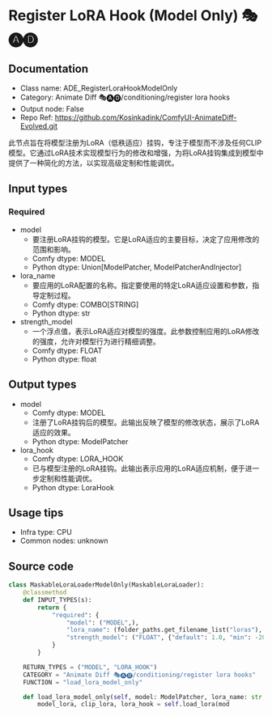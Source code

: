 # Register LoRA Hook (Model Only) 🎭🅐🅓
## Documentation
- Class name: ADE_RegisterLoraHookModelOnly
- Category: Animate Diff 🎭🅐🅓/conditioning/register lora hooks
- Output node: False
- Repo Ref: https://github.com/Kosinkadink/ComfyUI-AnimateDiff-Evolved.git

此节点旨在将模型注册为LoRA（低秩适应）挂钩，专注于模型而不涉及任何CLIP模型。它通过LoRA技术实现模型行为的修改和增强，为将LoRA挂钩集成到模型中提供了一种简化的方法，以实现高级定制和性能调优。

## Input types
### Required
- model
    - 要注册LoRA挂钩的模型。它是LoRA适应的主要目标，决定了应用修改的范围和影响。
    - Comfy dtype: MODEL
    - Python dtype: Union[ModelPatcher, ModelPatcherAndInjector]
- lora_name
    - 要应用的LoRA配置的名称。指定要使用的特定LoRA适应设置和参数，指导定制过程。
    - Comfy dtype: COMBO[STRING]
    - Python dtype: str
- strength_model
    - 一个浮点值，表示LoRA适应对模型的强度。此参数控制应用的LoRA修改的强度，允许对模型行为进行精细调整。
    - Comfy dtype: FLOAT
    - Python dtype: float

## Output types
- model
    - Comfy dtype: MODEL
    - 注册了LoRA挂钩后的模型。此输出反映了模型的修改状态，展示了LoRA适应的效果。
    - Python dtype: ModelPatcher
- lora_hook
    - Comfy dtype: LORA_HOOK
    - 已与模型注册的LoRA挂钩。此输出表示应用的LoRA适应机制，便于进一步定制和性能调优。
    - Python dtype: LoraHook

## Usage tips
- Infra type: CPU
- Common nodes: unknown

## Source code
```python
class MaskableLoraLoaderModelOnly(MaskableLoraLoader):
    @classmethod
    def INPUT_TYPES(s):
        return {
            "required": {
                "model": ("MODEL",),
                "lora_name": (folder_paths.get_filename_list("loras"), ),
                "strength_model": ("FLOAT", {"default": 1.0, "min": -20.0, "max": 20.0, "step": 0.01}),
            }
        }

    RETURN_TYPES = ("MODEL", "LORA_HOOK")
    CATEGORY = "Animate Diff 🎭🅐🅓/conditioning/register lora hooks"
    FUNCTION = "load_lora_model_only"

    def load_lora_model_only(self, model: ModelPatcher, lora_name: str, strength_model: float):
        model_lora, clip_lora, lora_hook = self.load_lora(mod